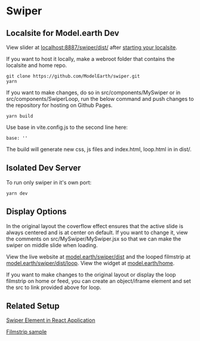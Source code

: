 # Swiper

## Localsite for Model.earth Dev

View slider at [localhost:8887/swiper/dist/](http://localhost:8887/swiper/dist/) after [starting your localsite](https://model.earth/localsite/start/steps/).

If you want to host it locally, make a webroot folder that contains the localsite and home repo.

	git clone https://github.com/ModelEarth/swiper.git
	yarn

If you want to make changes, do so in src/components/MySwiper or in src/components/SwiperLoop, run the below command and push changes to the repository for hosting on Github Pages.

	yarn build

Use base in vite.config.js to the second line here:

	base: ''

The build will generate new css, js files and index.html, loop.html in in dist/.  

## Isolated Dev Server

To run only swiper in it's own port:

	yarn dev

## Display Options

In the original layout the coverflow effect ensures that the active slide is always centered and is at center on default.
If you want to change it, view the comments on src/MySwiper/MySwiper.jsx so that we can make the swiper on middle slide when loading.

View the live website at [model.earth/swiper/dist](https://model.earth/swiper/dist/) and the looped filmstrip at [model.earth/swiper/dist/loop](https://model.earth/swiper/dist/loop). View the widget at [model.earth/home](https://model.earth/home/).

If you want to make changes to the original layout or display the loop filmstrip on home or feed, you can create an object/iframe element and set the src to link provided above for loop.

## Related Setup

[Swiper Element in React Application](https://www.freecodecamp.org/news/how-to-set-up-swiper-element-in-a-react-application/)

[Filmstrip sample](https://www.sliderrevolution.com/templates/wordpress-media-gallery/)